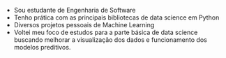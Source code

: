 - Sou estudante de Engenharia de Software
- Tenho prática com as principais bibliotecas de data science em Python
- Diversos projetos pessoais de Machine Learning
- Voltei meu foco de estudos para a parte básica de data science buscando melhorar a visualização dos dados e funcionamento dos modelos preditivos.

<!---
LuisAlexandreRosa/LuisAlexandreRosa is a ✨ special ✨ repository because its `README.md` (this file) appears on your GitHub profile.
You can click the Preview link to take a look at your changes.
--->
